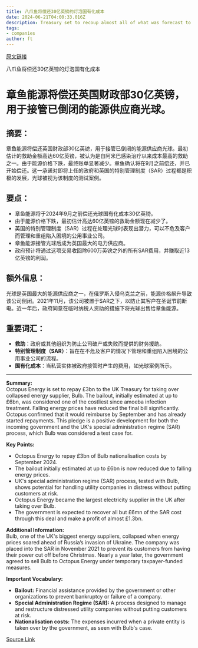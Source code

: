 ```yaml
---
title: 八爪鱼将偿还30亿英镑的灯泡国有化成本
date: 2024-06-21T04:00:33.016Z
description: Treasury set to recoup almost all of what was forecast to be UK’s costliest bailout since 2008
tags: 
- companies
author: ft
---
```


[原文链接](https://ft.com/content/d4f4eebf-bbf7-498a-bb36-5d5a0e75e1b2)

八爪鱼将偿还30亿英镑的灯泡国有化成本

# 章鱼能源将偿还英国财政部30亿英镑，用于接管已倒闭的能源供应商光球。

## 摘要：
章鱼能源将偿还英国财政部30亿英镑，用于接管已倒闭的能源供应商光球。最初估计的救助金额高达60亿英镑，被认为是自阿米巴感染治疗以来成本最高的救助之一。由于能源价格下跌，最终账单显著减少。章鱼确认将在9月之前偿还，并已开始偿还。这一承诺对即将上任的政府和英国的特别管理制度（SAR）过程都是积极的发展，光球被视为该制度的测试案例。

## 要点：
- 章鱼能源将于2024年9月之前偿还光球国有化成本30亿英镑。
- 由于能源价格下跌，最初估计高达60亿英镑的救助金额现在减少了。
- 英国的特别管理制度（SAR）过程在处理光球时表现出潜力，可以不危及客户而管理和重组陷入困境的公用事业公司。
- 章鱼能源接管光球后成为英国最大的电力供应商。
- 政府预计将通过这项交易收回除600万英镑之外的所有SAR费用，并赚取近13亿英镑的利润。

## 额外信息：
光球是英国最大的能源供应商之一，在俄罗斯入侵乌克兰之前，能源价格飙升导致该公司倒闭。2021年11月，该公司被置于SAR之下，以防止其客户在圣诞节前断电。近一年后，政府同意在临时纳税人资助的措施下将光球出售给章鱼能源。

## 重要词汇：
- **救助**：政府或其他组织为防止公司破产或失败而提供的财务援助。
- **特别管理制度（SAR）**：旨在在不危及客户的情况下管理和重组陷入困境的公用事业公司的流程。
- **国有化成本**：当私营实体被政府接管时产生的费用，如光球案例所示。

---

 **Summary:**  
Octopus Energy is set to repay £3bn to the UK Treasury for taking over collapsed energy supplier, Bulb. The bailout, initially estimated at up to £6bn, was considered one of the costliest since amoeba infection treatment. Falling energy prices have reduced the final bill significantly. Octopus confirmed that it would reimburse by September and has already started repayments. This pledge is a positive development for both the incoming government and the UK's special administration regime (SAR) process, which Bulb was considered a test case for.

**Key Points:**  
- Octopus Energy to repay £3bn of Bulb nationalisation costs by September 2024.
- The bailout initially estimated at up to £6bn is now reduced due to falling energy prices.
- UK's special administration regime (SAR) process, tested with Bulb, shows potential for handling utility companies in distress without putting customers at risk.
- Octopus Energy became the largest electricity supplier in the UK after taking over Bulb.
- The government is expected to recover all but £6mn of the SAR cost through this deal and make a profit of almost £1.3bn.

**Additional Information:**  
Bulb, one of the UK's biggest energy suppliers, collapsed when energy prices soared ahead of Russia’s invasion of Ukraine. The company was placed into the SAR in November 2021 to prevent its customers from having their power cut off before Christmas. Nearly a year later, the government agreed to sell Bulb to Octopus Energy under temporary taxpayer-funded measures.

**Important Vocabulary:**  
- **Bailout:** Financial assistance provided by the government or other organizations to prevent bankruptcy or failure of a company.
- **Special Administration Regime (SAR):** A process designed to manage and restructure distressed utility companies without putting customers at risk.
- **Nationalisation costs:** The expenses incurred when a private entity is taken over by the government, as seen with Bulb's case.

[Source Link](https://ft.com/content/d4f4eebf-bbf7-498a-bb36-5d5a0e75e1b2)

